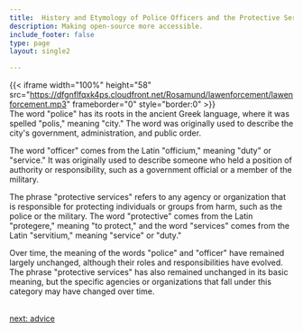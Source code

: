 ```yaml
---
title:  History and Etymology of Police Officers and the Protective Services  Industry
description: Making open-source more accessible.
include_footer: false
type: page
layout: single2

---
```


{{< iframe width="100%" height="58" src="https://dfgnflfqxk4ps.cloudfront.net/Rosamund/lawenforcement/lawenforcement.mp3" frameborder="0" style="border:0" >}}<br>
The word "police" has its roots in the ancient Greek language, where it was spelled "polis," meaning "city." The word was originally used to describe the city's government, administration, and public order.

The word "officer" comes from the Latin "officium," meaning "duty" or "service." It was originally used to describe someone who held a position of authority or responsibility, such as a government official or a member of the military.

The phrase "protective services" refers to any agency or organization that is responsible for protecting individuals or groups from harm, such as the police or the military. The word "protective" comes from the Latin "protegere," meaning "to protect," and the word "services" comes from the Latin "servitium," meaning "service" or "duty."

Over time, the meaning of the words "police" and "officer" have remained largely unchanged, although their roles and responsibilities have evolved. The phrase "protective services" has also remained unchanged in its basic meaning, but the specific agencies or organizations that fall under this category may have changed over time.

<br>
<a href="https://workdojos.com/lawenforcement/advice">next: advice</a>
<br>
</p>